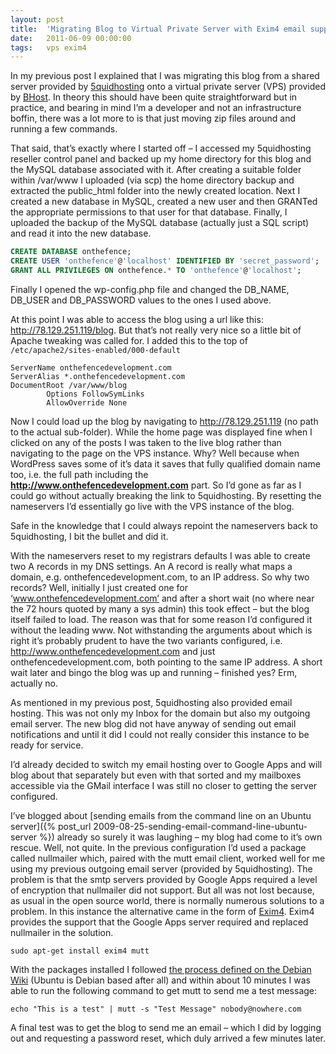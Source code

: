 ```yaml
---
layout: post
title:  'Migrating Blog to Virtual Private Server with Exim4 email support'
date:   2011-06-09 00:00:00
tags:   vps exim4
---
```

In my previous post I explained that I was migrating this blog from a shared server provided by <a href='http://www.5quidhost.co.uk/' target='_blank'>5quidhosting</a> onto a virtual private server (VPS) provided by <a href='http://www.bhost.net/' target='_blank'>BHost</a>. In theory this should have been quite straightforward but in practice, and bearing in mind I’m a developer and not an infrastructure boffin, there was a lot more to is that just moving zip files around and running a few commands.
<!--more-->
That said, that’s exactly where I started off – I accessed my 5quidhosting reseller control panel and backed up my home directory for this blog and the MySQL database associated with it. After creating a suitable folder within /var/www I uploaded (via scp) the home directory backup and extracted the public_html folder into the newly created location. Next I created a new database in MySQL, created a new user and then GRANTed the appropriate permissions to that user for that database. Finally, I uploaded the backup of the MySQL database (actually just a SQL script) and read it into the new database.

```sql
CREATE DATABASE onthefence;
CREATE USER 'onthefence'@'localhost' IDENTIFIED BY 'secret_password';
GRANT ALL PRIVILEGES ON onthefence.* TO 'onthefence'@'localhost';
```

Finally I opened the wp-config.php file and changed the DB_NAME, DB_USER and DB_PASSWORD values to the ones I used above.

At this point I was able to access the blog using a url like this: http://78.129.251.119/blog. But that’s not really very nice so a little bit of Apache tweaking was called for. I added this to the top of `/etc/apache2/sites-enabled/000-default`

```
ServerName onthefencedevelopment.com
ServerAlias *.onthefencedevelopment.com
DocumentRoot /var/www/blog
        Options FollowSymLinks
        AllowOverride None
```

Now I could load up the blog by navigating to http://78.129.251.119 (no path to the actual sub-folder). While the home page was displayed fine when I clicked on any of the posts I was taken to the live blog rather than navigating to the page on the VPS instance. Why? Well because when WordPress saves some of it’s data it saves that fully qualified domain name too, i.e. the full path including the **http://www.onthefencedevelopment.com** part. So I’d gone as far as I could go without actually breaking the link to 5quidhosting. By resetting the nameservers I’d essentially go live with the VPS instance of the blog. 

Safe in the knowledge that I could always repoint the nameservers back to 5quidhosting, I bit the bullet and did it.

With the nameservers reset to my registrars defaults I was able to create two A records in my DNS settings. An A record is really what maps a domain, e.g. onthefencedevelopment.com, to an IP address. So why two records? Well, initially I just created one for ‘www.onthefencedevelopment.com’ and after a short wait (no where near the 72 hours quoted by many a sys admin) this took effect – but the blog itself failed to load. The reason was that for some reason I’d configured it without the leading www. Not withstanding the arguments about which is right it’s probably prudent to have the two variants configured, i.e. http://www.onthefencedevelopment.com and just onthefencedevelopment.com, both pointing to the same IP address. A short wait later and bingo the blog was up and running – finished yes? Erm, actually no.

As mentioned in my previous post, 5quidhosting also provided email hosting. This was not only my Inbox for the domain but also my outgoing email server. The new blog did not have anyway of sending out email notifications and until it did I could not really consider this instance to be ready for service.

I’d already decided to switch my email hosting over to Google Apps and will blog about that separately but even with that sorted and my mailboxes accessible via the GMail interface I was still no closer to getting the server configured.

I’ve blogged about [sending emails from the command line on an Ubuntu server]({% post_url 2009-08-25-sending-email-command-line-ubuntu-server %}) already so surely it was laughing – my blog had come to it’s own rescue. Well, not quite. In the previous configuration I’d used a package called nullmailer which, paired with the mutt email client, worked well for me using my previous outgoing email server (provided by 5quidhosting). The problem is that the smtp servers provided by Google Apps required a level of encryption that nullmailer did not support. But all was not lost because, as usual in the open source world, there is normally numerous solutions to a problem. In this instance the alternative came in the form of <a href='http://www.exim.org/' target='_blank'>Exim4</a>. Exim4 provides the support that the Google Apps server required and replaced nullmailer in the solution.


```
sudo apt-get install exim4 mutt
```

With the packages installed I followed <a href='http://wiki.debian.org/GmailAndExim4' target='_blank'>the process defined on the Debian Wiki</a> (Ubuntu is Debian based after all) and within about 10 minutes I was able to run the following command to get mutt to send me a test message:

```
echo "This is a test" | mutt -s "Test Message" nobody@nowhere.com
```

A final test was to get the blog to send me an email – which I did by logging out and requesting a password reset, which duly arrived a few minutes later.